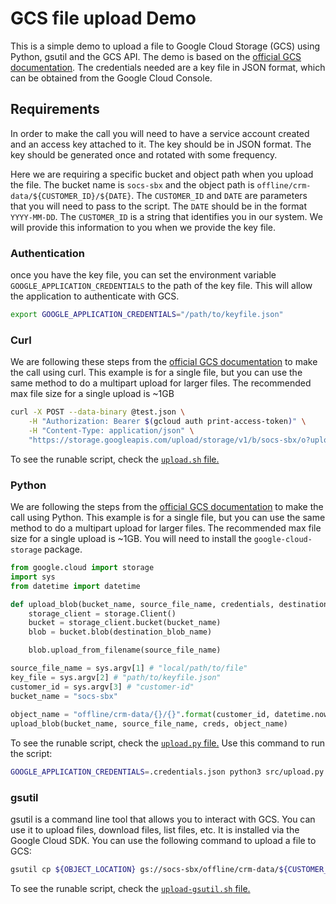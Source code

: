 # GCS file upload Demo

This is a simple demo to upload a file to Google Cloud Storage (GCS) using Python, gsutil and the GCS API. The demo is based on the [official GCS documentation](https://cloud.google.com/storage/docs/). The credentials needed are a key file in JSON format, which can be obtained from the Google Cloud Console.

## Requirements

In order to make the call you will need to have a service account created and an access key attached to it. The key should be in JSON format. The key should be generated once and rotated with some frequency.

Here we are requiring a specific bucket and object path when you upload the file. The bucket name is `socs-sbx` and the object path is `offline/crm-data/${CUSTOMER_ID}/${DATE}`. The `CUSTOMER_ID` and `DATE` are parameters that you will need to pass to the script. The `DATE` should be in the format `YYYY-MM-DD`. The `CUSTOMER_ID` is a string that identifies you in our system. We will provide this information to you when we provide the key file.

### Authentication

once you have the key file, you can set the environment variable `GOOGLE_APPLICATION_CREDENTIALS` to the path of the key file. This will allow the application to authenticate with GCS.

```bash
export GOOGLE_APPLICATION_CREDENTIALS="/path/to/keyfile.json"
```

### Curl

We are following these steps from the [official GCS documentation](https://cloud.google.com/storage/docs/uploading-objects#uploading-an-object) to make the call using curl. This example is for a single file, but you can use the same method to do a multipart upload for larger files. The recommended max file size for a single upload is ~1GB

```bash
curl -X POST --data-binary @test.json \
    -H "Authorization: Bearer $(gcloud auth print-access-token)" \
    -H "Content-Type: application/json" \
    "https://storage.googleapis.com/upload/storage/v1/b/socs-sbx/o?uploadType=media&name=offline/crm-data/${CUSTOMER_ID}/${DATE}"
```

To see the runable script, check the [`upload.sh` file.](/bin/upload-curl.sh)


### Python

We are following the steps from the [official GCS documentation](https://cloud.google.com/storage/docs/uploading-objects#uploading-an-object) to make the call using Python. This example is for a single file, but you can use the same method to do a multipart upload for larger files. The recommended max file size for a single upload is ~1GB. You will need to install the `google-cloud-storage` package.


```python
from google.cloud import storage
import sys
from datetime import datetime

def upload_blob(bucket_name, source_file_name, credentials, destination_blob_name):
    storage_client = storage.Client()
    bucket = storage_client.bucket(bucket_name)
    blob = bucket.blob(destination_blob_name)

    blob.upload_from_filename(source_file_name)

source_file_name = sys.argv[1] # "local/path/to/file"
key_file = sys.argv[2] # "path/to/keyfile.json"
customer_id = sys.argv[3] # "customer-id"
bucket_name = "socs-sbx"
    
object_name = "offline/crm-data/{}/{}".format(customer_id, datetime.now().strftime("%Y-%m-%d"))
upload_blob(bucket_name, source_file_name, creds, object_name)
```

To see the runable script, check the [`upload.py` file.](/src/upload.py)
Use this command to run the script:
```bash
GOOGLE_APPLICATION_CREDENTIALS=.credentials.json python3 src/upload.py test.json .credentials.json 123456
```

### gsutil

gsutil is a command line tool that allows you to interact with GCS. You can use it to upload files, download files, list files, etc. It is installed via the Google Cloud SDK. You can use the following command to upload a file to GCS:

```bash
gsutil cp ${OBJECT_LOCATION} gs://socs-sbx/offline/crm-data/${CUSTOMER_ID}/${DATE}
```

To see the runable script, check the [`upload-gsutil.sh` file.](/bin/upload-gsutil.sh)
